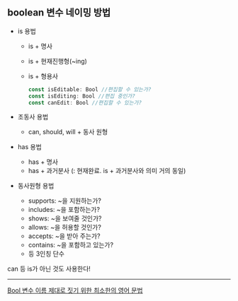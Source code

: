 ## boolean 변수 네이밍 방법

- is 용법
    - is + 명사
    - is + 현재진행형(~ing)
    - is + 형용사
        
        ```jsx
        const isEditable: Bool //편집할 수 있는가?
        const isEditing: Bool //편집 중인가?
        const canEdit: Bool //편집할 수 있는가?
        ```
        
- 조동사 용법
    - can, should, will + 동사 원형
- has 용법
    - has + 명사
    - has + 과거분사 (: 현재완료. is + 과거분사와 의미 거의 동일)
- 동사원형 용법
    - supports: ~을 지원하는가?
    - includes: ~을 포함하는가?
    - shows: ~을 보여줄 것인가?
    - allows: ~을 허용할 것인가?
    - accepts: ~을 받아 주는가?
    - contains: ~을 포함하고 있는가?
    - 등 3인칭 단수

can 등 is가 아닌 것도 사용한다!

---

[Bool 변수 이름 제대로 짓기 위한 최소한의 영어 문법](https://soojin.ro/blog/naming-boolean-variables)
